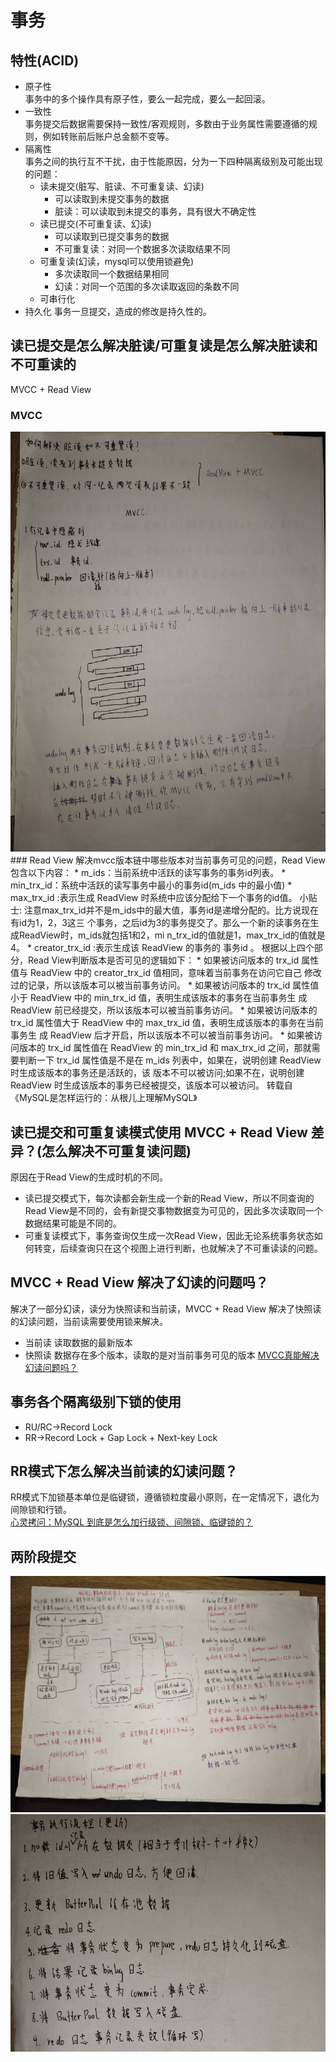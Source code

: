 # 事务
## 特性(ACID)
* 原子性   
事务中的多个操作具有原子性，要么一起完成，要么一起回滚。   
* 一致性   
事务提交后数据需要保持一致性/客观规则，多数由于业务属性需要遵循的规则，例如转账前后账户总金额不变等。   
* 隔离性   
事务之间的执行互不干扰，由于性能原因，分为一下四种隔离级别及可能出现的问题：   
    * 读未提交(脏写、脏读、不可重复读、幻读)
      * 可以读取到未提交事务的数据
      * 脏读：可以读取到未提交的事务，具有很大不确定性
    * 读已提交(不可重复读、幻读)
      * 可以读取到已提交事务的数据
      * 不可重复读：对同一个数据多次读取结果不同
    * 可重复读(幻读，mysql可以使用锁避免)
      * 多次读取同一个数据结果相同
      * 幻读：对同一个范围的多次读取返回的条数不同
    * 可串行化
* 持久化
事务一旦提交，造成的修改是持久性的。

## 读已提交是怎么解决脏读/可重复读是怎么解决脏读和不可重读的
MVCC + Read View
### MVCC
<img src=".\image\67.jpg" alt="67" />    
### Read View
解决mvcc版本链中哪些版本对当前事务可见的问题，Read View包含以下内容：
  * m_ids：当前系统中活跃的读写事务的事务id列表。
  * min_trx_id：系统中活跃的读写事务中最小的事务id(m_ids 中的最小值)
  * max_trx_id :表示生成 ReadView 时系统中应该分配给下一个事务的id值。    
      小贴士:   
      注意max_trx_id并不是m_ids中的最大值，事务id是递增分配的。比方说现在有id为1，2，3这三 个事务，之后id为3的事务提交了。那么一个新的读事务在生成ReadView时，m_ids就包括1和2，mi n_trx_id的值就是1，max_trx_id的值就是4。
  * creator_trx_id :表示生成该 ReadView 的事务的 事务id 。   
根据以上四个部分，Read View判断版本是否可见的逻辑如下：
* 如果被访问版本的 trx_id 属性值与 ReadView 中的 creator_trx_id 值相同，意味着当前事务在访问它自己 修改过的记录，所以该版本可以被当前事务访问。
* 如果被访问版本的 trx_id 属性值小于 ReadView 中的 min_trx_id 值，表明生成该版本的事务在当前事务生 成 ReadView 前已经提交，所以该版本可以被当前事务访问。
* 如果被访问版本的 trx_id 属性值大于 ReadView 中的 max_trx_id 值，表明生成该版本的事务在当前事务生 成 ReadView 后才开启，所以该版本不可以被当前事务访问。
* 如果被访问版本的 trx_id 属性值在 ReadView 的 min_trx_id 和 max_trx_id 之间，那就需要判断一下 trx_id 属性值是不是在 m_ids 列表中，如果在，说明创建 ReadView 时生成该版本的事务还是活跃的，该 版本不可以被访问;如果不在，说明创建 ReadView 时生成该版本的事务已经被提交，该版本可以被访问。   
转载自《MySQL是怎样运行的：从根儿上理解MySQL》   

## 读已提交和可重复读模式使用 MVCC + Read View 差异？(怎么解决不可重复读问题)
原因在于Read View的生成时机的不同。
* 读已提交模式下，每次读都会新生成一个新的Read View，所以不同查询的Read View是不同的，会有新提交事物数据变为可见的，因此多次读取同一个数据结果可能是不同的。
* 可重复读模式下，事务查询仅生成一次Read View，因此无论系统事务状态如何转变，后续查询只在这个视图上进行判断，也就解决了不可重读读的问题。

## MVCC + Read View 解决了幻读的问题吗？
解决了一部分幻读，读分为快照读和当前读，MVCC + Read View 解决了快照读的幻读问题，当前读需要使用锁来解决。
* 当前读
读取数据的最新版本
* 快照读
数据存在多个版本，读取的是对当前事务可见的版本
[MVCC真能解决幻读问题吗？](https://www.oo2ee.com/?p=152)

## 事务各个隔离级别下锁的使用
* RU/RC->Record Lock
* RR->Record Lock + Gap Lock + Next-key Lock

## RR模式下怎么解决当前读的幻读问题？
RR模式下加锁基本单位是临键锁，遵循锁粒度最小原则，在一定情况下，退化为间隙锁和行锁。   
[心灵拷问：MySQL 到底是怎么加行级锁、间隙锁、临键锁的？](https://blog.csdn.net/w15558056319/article/details/122861509)

## 两阶段提交
<img src=".\image\73.jpg" alt="73" />    
<img src=".\image\74.jpg" alt="74" />    